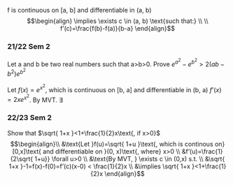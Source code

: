 f is continuous on [a, b] and differentiable in (a, b)
$$\begin{align}
\implies \exists c \in (a, b) \text{such that:} \\
 \\
f’(c)=\frac{f(b)-f(a)}{b-a}
\end{align}$$
### 21/22 Sem 2
Let a and b be two real numbers such that a>b>0. Prove $e^{a^2}-e^{b^2}>2(ab-b^2)e^{b^2}$

Let $f(x)=e^{x^2}$, which is continuous on [b, a] and differentiable in (b, a)
$f’(x)=2xe^{x^2}$. By MVT. $\exists$
### 22/23 Sem 2
Show that $\sqrt{ 1+x }<1+\frac{1}{2}x\text{, if x>0}$
$$\begin{align}\\
&\text{Let }f(u)=\sqrt{ 1+u }\text{, which is continous on}[0,x]\text{ and differentiable on }(0, x)\text{, where} x>0 \\
&f’(u)=\frac{1}{2\sqrt{ 1+u}} \forall u>0 \\
&\text{By MVT, } \exists c \in (0,x) s.t.  \\
&\sqrt{ 1+x }-1=f(x)-f(0)=f’(c)(x-0) < \frac{1}{2}x \\
&\implies \sqrt{ 1+x }<1+\frac{1}{2}x
\end{align}$$
